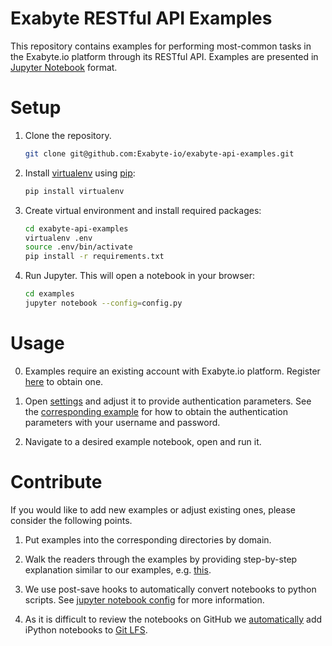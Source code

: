 # Exabyte RESTful API Examples

This repository contains examples for performing most-common tasks in the Exabyte.io platform through its RESTful API. Examples are presented in [Jupyter Notebook](http://jupyter.org/) format.

# Setup

1. Clone the repository.
    
    ```bash
    git clone git@github.com:Exabyte-io/exabyte-api-examples.git
    ```

2. Install [virtualenv](https://virtualenv.pypa.io/en/stable/) using [pip](https://pip.pypa.io/en/stable/):

    ```bash
    pip install virtualenv
    ```

3. Create virtual environment and install required packages:

    ```bash
    cd exabyte-api-examples
    virtualenv .env
    source .env/bin/activate
    pip install -r requirements.txt
    ```

4. Run Jupyter. This will open a notebook in your browser:

    ```bash
    cd examples
    jupyter notebook --config=config.py
    ```

# Usage

0. Examples require an existing account with Exabyte.io platform. Register [here](https://platform.exabyte.io/register) to obtain one.

1. Open [settings](examples/settings.ipynb) and adjust it to provide authentication parameters. See the [corresponding example](examples/system/get_authentication_params.ipynb) for how to obtain the authentication parameters with your username and password.

2. Navigate to a desired example notebook, open and run it.


# Contribute

If you would like to add new examples or adjust existing ones, please consider the following points.

1. Put examples into the corresponding directories by domain.

2. Walk the readers through the examples by providing step-by-step explanation similar to our examples, e.g. [this](material/get_materials_by_formula.ipynb).

3. We use post-save hooks to automatically convert notebooks to python scripts. See [jupyter notebook config](config.py) for more information.
 
4. As it is difficult to review the notebooks on GitHub we [automatically](.gitattributes) add iPython notebooks to [Git LFS](https://git-lfs.github.com/).
